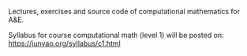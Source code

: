 Lectures, exercises and source code of computational mathematics for A&E.

Syllabus for course computational math (level 1) will be posted on: https://junyao.org/syllabus/c1.html




